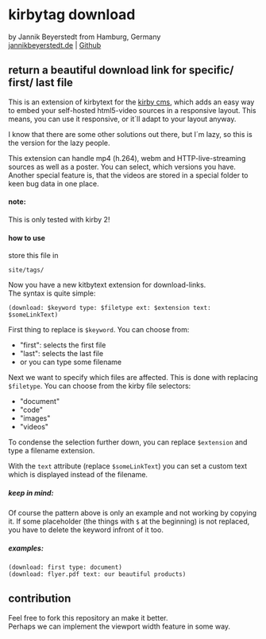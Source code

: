 # kirbytag download
by Jannik Beyerstedt from Hamburg, Germany  
[jannikbeyerstedt.de](http://jannikbeyerstedt.de) | [Github](https://github.com/jbeyerstedt)  


## return a beautiful download link for specific/ first/ last file
This is an extension of kirbytext for the [kirby cms](getkirby.com), which adds an easy way to embed your self-hosted html5-video sources in a responsive layout. This means, you can use it responsive, or it´ll adapt to your layout anyway.  

I know that there are some other solutions out there, but I´m lazy, so this is the version for the lazy people.
  
This extension can handle mp4 (h.264), webm and HTTP-live-streaming sources as well as a poster. You can select, which versions you have.  
Another special feature is, that the videos are stored in a special folder to keen bug data in one place.

#### note:
This is only tested with kirby 2!


#### how to use
store this file in

	site/tags/

Now you have a new kitbytext extension for download-links.  
The syntax is quite simple:

	(download: $keyword type: $filetype ext: $extension text: $someLinkText)

First thing to replace is `$keyword`. You can choose from:

- "first": selects the first file
- "last":  selects the last file
- or you can type some filename

Next we want to specify which files are affected. This is done with replacing `$filetype`. You can choose from the kirby file selectors:

- "document"
- "code"
- "images"
- "videos"

To condense the selection further down, you can replace `$extension` and type a filename extension.

With the `text` attribute (replace `$someLinkText`) you can set a custom text which is displayed instead of the filename.

##### keep in mind:
Of course the pattern above is only an example and not working by copying it. If some placeholder (the things with `$` at the beginning) is not replaced, you have to delete the keyword infront of it too.

##### examples:

	(download: first type: document)
	(download: flyer.pdf text: our beautiful products)


## contribution
Feel free to fork this repository an make it better.  
Perhaps we can implement the viewport width feature in some way.